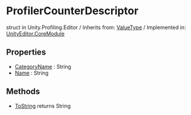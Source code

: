 # ProfilerCounterDescriptor
struct in Unity.Profiling.Editor
 / Inherits from: <a href="https://docs.unity3d.com/6000.0/Documentation/ScriptReference/ValueType.html">ValueType</a> / Implemented in: <a href="https://docs.unity3d.com/6000.0/Documentation/ScriptReference/UnityEditor.CoreModule.html">UnityEditor.CoreModule</a>
## Properties
- <a href="https://docs.unity3d.com/6000.0/Documentation/ScriptReference/ProfilerCounterDescriptor-CategoryName.html">CategoryName</a> : String
- <a href="https://docs.unity3d.com/6000.0/Documentation/ScriptReference/ProfilerCounterDescriptor-Name.html">Name</a> : String
## Methods
- <a href="https://docs.unity3d.com/6000.0/Documentation/ScriptReference/ProfilerCounterDescriptor.ToString.html">ToString</a> returns String
